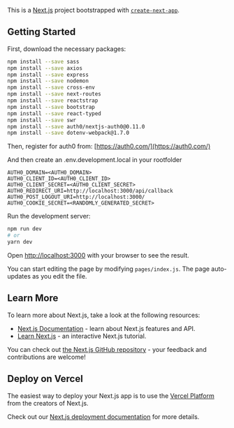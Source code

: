 This is a [Next.js](https://nextjs.org/) project bootstrapped with [`create-next-app`](https://github.com/vercel/next.js/tree/canary/packages/create-next-app).

## Getting Started

First, download the necessary packages:

```bash
npm install --save sass
npm install --save axios
npm install --save express
npm install --save nodemon
npm install --save cross-env
npm install --save next-routes
npm install --save reactstrap
npm install --save bootstrap
npm install --save react-typed
npm install --save swr
npm install --save auth0/nextjs-auth0@0.11.0
npm install --save dotenv-webpack@1.7.0
```

Then, register for auth0 from:
[https://auth0.com/](https://auth0.com/)

And then create an .env.development.local in your rootfolder

```text
AUTH0_DOMAIN=<AUTH0_DOMAIN>
AUTH0_CLIENT_ID=<AUTH0_CLIENT_ID>
AUTH0_CLIENT_SECRET=<AUTH0_CLIENT_SECRET>
AUTH0_REDIRECT_URI=http://localhost:3000/api/callback
AUTH0_POST_LOGOUT_URI=http://localhost:3000/
AUTH0_COOKIE_SECRET=<RANDOMLY_GENERATED_SECRET>
```

Run the development server:

```bash
npm run dev
# or
yarn dev
```

Open [http://localhost:3000](http://localhost:3000) with your browser to see the result.

You can start editing the page by modifying `pages/index.js`. The page auto-updates as you edit the file.

## Learn More

To learn more about Next.js, take a look at the following resources:

- [Next.js Documentation](https://nextjs.org/docs) - learn about Next.js features and API.
- [Learn Next.js](https://nextjs.org/learn) - an interactive Next.js tutorial.

You can check out [the Next.js GitHub repository](https://github.com/vercel/next.js/) - your feedback and contributions are welcome!

## Deploy on Vercel

The easiest way to deploy your Next.js app is to use the [Vercel Platform](https://vercel.com/import?utm_medium=default-template&filter=next.js&utm_source=create-next-app&utm_campaign=create-next-app-readme) from the creators of Next.js.

Check out our [Next.js deployment documentation](https://nextjs.org/docs/deployment) for more details.
